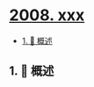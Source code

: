 # [2008. xxx](https://github.com/Tdahuyou/TNotes.leetcode/tree/main/notes/2008.%20xxx)

<!-- region:toc -->

- [1. 📝 概述](#1--概述)

<!-- endregion:toc -->

## 1. 📝 概述
